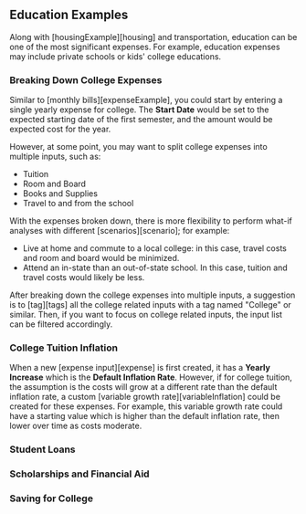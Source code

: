 ## Education Examples

Along with [housingExample][housing] and transportation, education can be one of the most significant expenses. For example, education expenses may include private schools or kids' college educations.

### Breaking Down College Expenses

Similar to [monthly bills][expenseExample], you could start by entering a single yearly expense for college. The __Start Date__ would be set to the expected starting date of the first semester, and the amount would be expected cost for the year.

However, at some point, you may want to split college expenses into multiple inputs, such as:

* Tuition
* Room and Board
* Books and Supplies
* Travel to and from the school

With the expenses broken down, there is more flexibility to perform what-if analyses with different [scenarios][scenario]; for example:

* Live at home and commute to a local college: in this case, travel costs and room and board would be minimized.
* Attend an in-state than an out-of-state school. In this case, tuition and travel costs would likely be less.

After breaking down the college expenses into multiple inputs, a suggestion is to [tag][tags] all the college related inputs with a tag named "College" or similar. Then, if you want to focus on college related inputs, the input list can be filtered accordingly.

### College Tuition Inflation

When a new [expense input][expense] is first created, it has a __Yearly Increase__  which is the __Default Inflation Rate__. However, if for college tuition, the assumption is the costs will grow at a different rate than the default inflation rate, a custom [variable growth rate][variableInflation] could be created for these expenses. For example, this variable growth rate could have a starting value which is higher than the default inflation rate, then lower over time as costs moderate.

### Student Loans

### Scholarships and Financial Aid

### Saving for College
